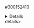 #300152410
<details>
'''
Success Restart Needed Exit Code   Feature Result
------- -------------- ---------   --------------
True    No             Success     {Active Directory Domain Services, Group P...}'''
'''
</details>details>
